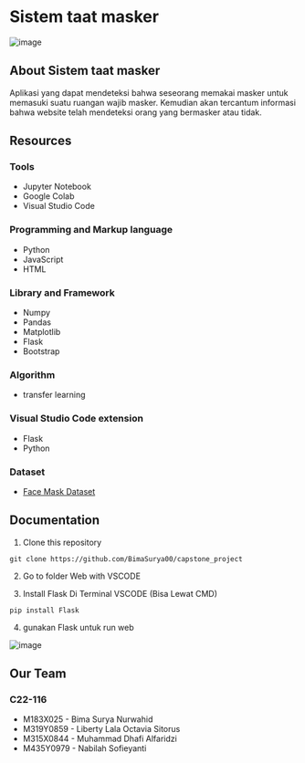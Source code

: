 # Sistem taat masker

![image](https://user-images.githubusercontent.com/105061172/206904938-ce3a67e0-2593-4042-908c-0968ccfcc9be.png)


## About Sistem taat masker
Aplikasi yang dapat mendeteksi bahwa seseorang memakai masker untuk memasuki suatu ruangan wajib masker. Kemudian akan tercantum informasi bahwa website telah mendeteksi orang yang bermasker atau tidak.


## Resources

### Tools
- Jupyter Notebook
- Google Colab
- Visual Studio Code

### Programming and Markup language
- Python
- JavaScript
- HTML

### Library and Framework
- Numpy
- Pandas
- Matplotlib
- Flask
- Bootstrap


### Algorithm
- transfer learning

### Visual Studio Code extension
- Flask
- Python

### Dataset 
- [Face Mask Dataset](https://www.kaggle.com/datasets/sanknn/facemask-detection)

## Documentation
1. Clone this repository

```
git clone https://github.com/BimaSurya00/capstone_project
```

2. Go to folder Web with VSCODE 


3. Install Flask Di Terminal VSCODE (Bisa Lewat CMD)

```
pip install Flask
```
4. gunakan Flask untuk run web

![image](https://user-images.githubusercontent.com/93527916/206905769-2e5268a2-c358-4fa4-b0c3-a3852ce534c2.png)


## Our Team

### C22-116
- M183X025 - Bima Surya Nurwahid
- M319Y0859 - Liberty Lala Octavia Sitorus
- M315X0844 - Muhammad Dhafi Alfaridzi
- M435Y0979 - Nabilah Sofieyanti

